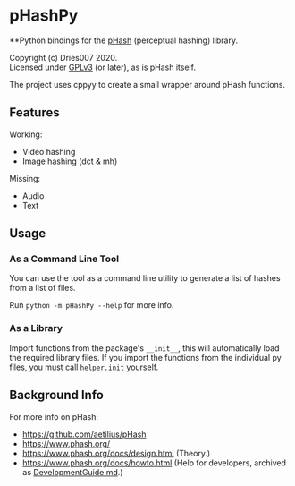 # pHashPy

**Python bindings for the [pHash](https://github.com/aetilius/pHash) (perceptual hashing) library.

Copyright (c) Dries007 2020. \
Licensed under [GPLv3](COPYING) (or later), as is pHash itself.

The project uses cppyy to create a small wrapper around pHash functions.

## Features

Working:
 
- Video hashing
- Image hashing (dct & mh)

Missing:

- Audio
- Text

## Usage

### As a Command Line Tool

You can use the tool as a command line utility to generate a list of hashes from a list of files.

Run `python -m pHashPy --help` for more info.

### As a Library

Import functions from the package's `__init__`, this will automatically load the required library files.
If you import the functions from the individual py files, you must call `helper.init` yourself. 

## Background Info

For more info on pHash:
    
- https://github.com/aetilius/pHash
- https://www.phash.org/
- https://www.phash.org/docs/design.html (Theory.)
- https://www.phash.org/docs/howto.html (Help for developers, archived as [DevelopmentGuide.md](./DevelopmentGuide.md).)
